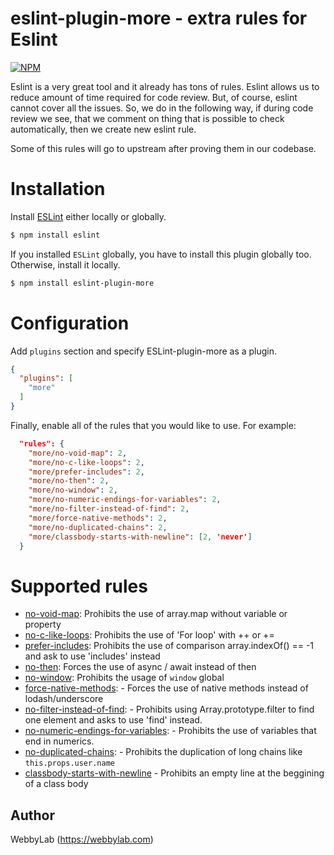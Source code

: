 # eslint-plugin-more - extra rules for Eslint

[![NPM](https://nodei.co/npm/eslint-plugin-more.png?compact=true)](https://npmjs.org/package/eslint-plugin-more)

Eslint is a very great tool and it already has tons of rules. Eslint allows us to reduce amount of time required for code review. But, of course, eslint cannot cover all the issues. So, we do in the following way, if during code review we see, that we comment on thing that is possible to check automatically, then we create new eslint rule.

Some of this rules will go to upstream after proving them in our codebase.

# Installation

Install [ESLint](https://www.github.com/eslint/eslint) either locally or globally.

```sh
$ npm install eslint
```

If you installed `ESLint` globally, you have to install this plugin globally too. Otherwise, install it locally.

```sh
$ npm install eslint-plugin-more
```

# Configuration

Add `plugins` section and specify ESLint-plugin-more as a plugin.

```json
{
  "plugins": [
    "more"
  ]
}
```

Finally, enable all of the rules that you would like to use. For example:

```json
  "rules": {
    "more/no-void-map": 2,
    "more/no-c-like-loops": 2,
    "more/prefer-includes": 2,
    "more/no-then": 2,
    "more/no-window": 2,
    "more/no-numeric-endings-for-variables": 2,
    "more/no-filter-instead-of-find": 2,
    "more/force-native-methods": 2,
    "more/no-duplicated-chains": 2,
    "more/classbody-starts-with-newline": [2, 'never']
  }
```

# Supported rules
* [no-void-map](docs/no-void-map.md): Prohibits the use of array.map without variable or property
* [no-c-like-loops](docs/no-c-like-loops.md): Prohibits the use of 'For loop' with ++ or +=
* [prefer-includes](docs/prefer-includes.md): Prohibits the use of comparison array.indexOf() == -1 and ask to use 'includes' instead
* [no-then](docs/no-then.md): Forces the use of async / await instead of then
* [no-window](docs/no-window.md): Prohibits the usage of `window` global
* [force-native-methods](docs/force-native-methods.md): - Forces the use of native methods instead of lodash/underscore
* [no-filter-instead-of-find](docs/no-filter-instead-of-find.md): - Prohibits using Array.prototype.filter to find one element and asks to use 'find' instead.
* [no-numeric-endings-for-variables](docs/no-numeric-endings-for-variables.md): - Prohibits the use of variables that end in numerics.
* [no-duplicated-chains](docs/no-duplicated-chains.md): - Prohibits the duplication of long chains like `this.props.user.name`
* [classbody-starts-with-newline](docs/classbody-starts-with-newline.md) - Prohibits an empty line at the beggining of a class body

## Author
WebbyLab (https://webbylab.com)
